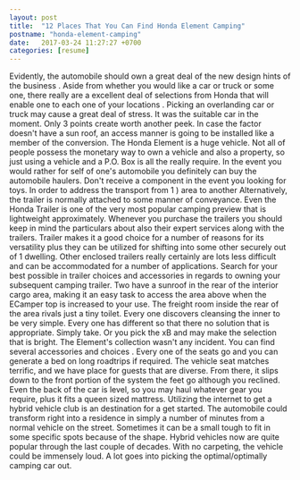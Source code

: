 ```yaml
---
layout: post
title:  "12 Places That You Can Find Honda Element Camping"
postname: "honda-element-camping"
date:   2017-03-24 11:27:27 +0700
categories: [resume]
---
```

Evidently, the automobile should own a great deal of the new design hints of the business . Aside from whether you would like a car or truck or some one, there really are a excellent deal of selections from Honda that will enable one to each one of your locations . Picking an overlanding car or truck may cause a great deal of stress. It was the suitable car in the moment. Only 3 points create worth another peek. In case the factor doesn't have a sun roof, an access manner is going to be installed like a member of the conversion. The Honda Element is a huge vehicle. Not all of people possess the monetary way to own a vehicle and also a property, so just using a vehicle and a P.O. Box is all the really require. In the event you would rather for self of one's automobile you definitely can buy the automobile haulers. Don't receive a component in the event you looking for toys. In order to address the transport from 1 ) area to another Alternatively, the trailer is normally attached to some manner of conveyance. Even the Honda Trailer is one of the very most popular camping preview that is lightweight approximately. Whenever you purchase the trailers you should keep in mind the particulars about also their expert services along with the trailers. Trailer makes it a good choice for a number of reasons for its versatility plus they can be utilized for shifting into some other securely out of 1 dwelling. Other enclosed trailers really certainly are lots less difficult and can be accommodated for a number of applications. Search for your best possible in trailer choices and accessories in regards to owning your subsequent camping trailer. Two have a sunroof in the rear of the interior cargo area, making it an easy task to access the area above when the ECamper top is increased to your use. The freight room inside the rear of the area rivals just a tiny toilet. Every one discovers cleansing the inner to be very simple. Every one has different so that there no solution that is appropriate. Simply take. Or you pick the xB and may make the selection that is bright. The Element's collection wasn't any incident. You can find several accessories and choices . Every one of the seats go and you can generate a bed on long roadtrips if required. The vehicle seat matches terrific, and we have place for guests that are diverse. From there, it slips down to the front portion of the system the feet go although you reclined. Even the back of the car is level, so you may haul whatever gear you require, plus it fits a queen sized mattress. Utilizing the internet to get a hybrid vehicle club is an destination for a get started. The automobile could transform right into a residence in simply a number of minutes from a normal vehicle on the street. Sometimes it can be a small tough to fit in some specific spots because of the shape. Hybrid vehicles now are quite popular through the last couple of decades. With no carpeting, the vehicle could be immensely loud. A lot goes into picking the optimal/optimally camping car out.
